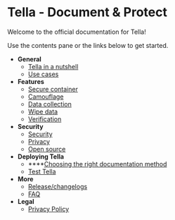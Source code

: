 # Tella - Document & Protect

Welcome to the official documentation for Tella!&#x20;

Use the contents pane or the links below to get started.

* **General**
  * [Tella in a nutshell](general-1/tella-in-a-nutshell.md)
  * [Use cases](general-1/what-is-tella-used-for.md)
* **Features**
  * [Secure container](features/encryption.md)
  * [Camouflage](features/camouflage.md)
  * [Data collection](features/documentation-and-data-collection.md)
  * [Wipe data](features/panic-button.md)
  * [Verification](features/verification.md)
* **Security**
  * [Security](security/how-secure-is-whistler.md)
  * [Privacy](broken-reference)
  * [Open source](security/open-source.md)
* **Deploying Tella**
  * ****[Choosing the right documentation method](deploying-tella/choosing-the-right-documentation-method.md)
  * [Test Tella](deploying-tella/test-tella.md)
* **More**
  * [Release/changelogs](more/release-logs.md)
  * [FAQ](more/faq/)
* **Legal**
  * [Privacy Policy](legal/privacy-policy.md)
